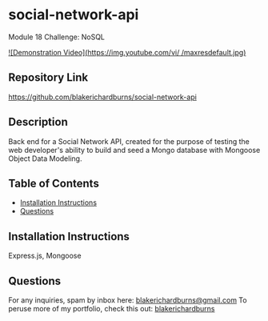 # social-network-api
Module 18 Challenge: NoSQL

[![Demonstration Video](https://img.youtube.com/vi/ /maxresdefault.jpg)](https://youtu.be/ )

## Repository Link
https://github.com/blakerichardburns/social-network-api

## Description
Back end for a Social Network API, created for the purpose of testing the web developer's ability to build and seed a Mongo database with Mongoose Object Data Modeling.

 ## Table of Contents
  * [Installation Instructions](#installation-instructions)
  * [Questions](#questions)
  
  ## Installation Instructions
  Express.js, Mongoose
  
  ## Questions
  For any inquiries, spam by inbox here: blakerichardburns@gmail.com
  To peruse more of my portfolio, check this out: [blakerichardburns](https://github.com/blakerichardburns)